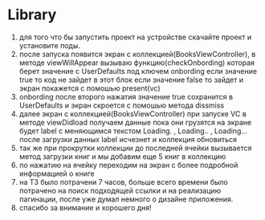 # Library
1) для того что бы запустить проект на устройстве скачайте проект и установите поды. 
2) после запуска появится экран с коллекцией(BooksViewController), в методе viewWillAppear вызываю функцию(checkOnbording) которая  берет значение с UserDefaults под ключем onbording если значение true то код не зайдет в этот блок если значение false то зайдет и экран покажется с помошью present(vc)  
2) onbording после второго нажатия значение true сохранится в UserDefaults и экран скроется с помошью метода dissmiss
3) далее экран с коллекцией(BooksViewController) при запуске VC в методе viewDidload получаем данные пока они грузятся на экране будет label с меняющимся текстом Loading. , Loading.. , Loading... после загрузки данных label исчезнет и коллекция обновиться 
4) так же при прокрутки коллекции до последней ячейки вызывается метод загрузки книг и мы добавим еще 5 книг в коллекцию 
5) по нажатию на ячейку переходим на экран с более подробной информацией о книге
6) на ТЗ было потрачени 7 часов, больше всего времени было потрачено на поиск подходящей ссылки и на реализацию пагинации, после уже думал немного о дизайне приложения. 
7) спасибо за внимание  и хорошего дня!
